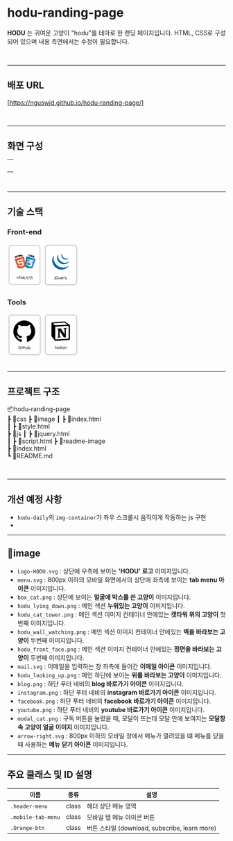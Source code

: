 # hodu-randing-page
__HODU__ 는 귀여운 고양이 "hodu"를 테마로 한 랜딩 페이지입니다. HTML, CSS로 구성되어 있으며 내용 측면에서는 수정이 필요합니다.

<br>

---

## 배포 URL
[https://nguswjd.github.io/hodu-randing-page/]

<br>

---

## 화면 구성
||
|:---:|
|<img src="">|
||

<br>


---


## 기술 스택
### Front-end
<div>
  <img src="readme-image/HTMLCSS.png" width="80">
  <img src="readme-image/jQuery.png" width="80">
</div>

### Tools
<div>
  <img src="readme-image/Github.png" width="80">
  <img src="readme-image/Notion.png" width="80">
</div>

<br>

---

## 프로젝트 구조
📦hodu-randing-page  
┣ 📂css
┣ 📂image 
┃ ┣ 📜index.html  
┃ ┣ 📜style.html   
┣ 📂js 
┃ ┣ 📜jquery.html  
┃ ┣ 📜script.html 
┣ 📂readme-image    
┣ 📜index.html    
┗ 📜README.md

<br>

---
## 개선 예정 사항
- `hodu-daily`의 `img-container`가 좌우 스크롤시 움직이게 작동하는 js 구현
- 

---

## 📂image
- `Logo-HODU.svg`
  : 상단에 우측에 보이는 **'HODU' 로고** 이미지입니다.
- `menu.svg`
  : 800px 이하의 모바일 화면에서의 상단에 좌측에 보이는 **tab menu 아이콘** 이미지입니다.
- `box_cat.png`
  : 상단에 보이는 **얼굴에 박스를 쓴 고양이**  이미지입니다.
- `hodu_lying_down.png`
  : 메인 섹션 **누워있는 고양이** 이미지입니다.
- `hodu_cat_tower.png`
  : 메인 섹션 이미지 컨테이너 안에있는 **캣타워 위의 고양이** 첫번째 이미지입니다.
- `hodu_wall_watching.png`
  : 메인 섹션 이미지 컨테이너 안에있는 **벽을 바라보는 고양이** 두번째 이미지입니다.
- `hodu_front_face.png`
  : 메인 섹션 이미지 컨테이너 안에있는 **정면을 바라보는 고양이** 두번째 이미지입니다.
- `mail.svg`
  : 이메일을 입력하는 창 좌측에 들어간 **이메일 아이콘** 이미지입니다.
- `hodu_looking_up.png`
  : 메인 하단에 보이는 **위를 바라보는 고양이** 이미지입니다.
- `blog.png`
  : 하단 푸터 네비의 **blog 바로가기 아이콘** 이미지입니다.
- `instagram.png`
  : 하단 푸터 네비의 **instagram 바로가기 아이콘** 이미지입니다.
- `facebook.png`
  : 하단 푸터 네비의 **facebook 바로가기 아이콘** 이미지입니다.
- `youtube.png`
  : 하단 푸터 네비의 **youtube 바로가기 아이콘** 이미지입니다.
- `modal_cat.png`
  : 구독 버튼을 눌렀을 때, 모달이 뜨는데 모달 안에 보여지는 **모달창 속 고양이 얼굴 이미지** 이미지입니다.
- `arrow-right.svg`
  : 800px 이하의 모바일 창에서 메뉴가 열려있을 떄 메뉴를 닫을 때 사용하는 **메뉴 닫기 아이콘** 이미지입니다.

---

## 주요 클래스 및 ID 설명
| 이름            | 종류  | 설명 |
|----------------|-------|------|
| `.header-menu` | class | 헤더 상단 메뉴 영역 |
| `.mobile-tab-menu` | class | 모바일 탭 메뉴 아이콘 버튼 |
| `.Orange-btn` | class | 버튼 스타일 (download, subscribe, learn more) |
